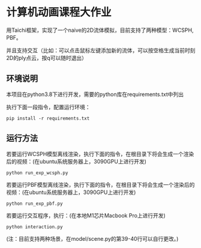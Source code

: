 # 计算机动画课程大作业
用Taichi框架，实现了一个naive的2D流体模拟，目前支持了两种模型：WCSPH, PBF。

并且支持交互（比如：可以点击鼠标左键添加新的流体，可以按空格生成当前时刻2D的ply点云，按q可以随时退出）

## 环境说明
本项目在python3.8下进行开发，需要的python库在requirements.txt中列出

执行下面一段指令，配置运行环境：
```
pip install -r requirements.txt
```

## 运行方法
若要运行WCSPH模型离线渲染，执行下面的指令，在根目录下将会生成一个渲染后的视频：(在ubuntu系统服务器上，3090GPU上进行开发)
```
python run_exp_wcsph.py
```

若要运行PBF模型离线渲染，执行下面的指令，在根目录下将会生成一个渲染后的视频：(在ubuntu系统服务器上，3090GPU上进行开发)
```
python run_exp_pbf.py
```

若要运行交互程序，执行：(在本地M1芯片Macbook Pro上进行开发)
```
python interaction.py
```

(注：目前支持两种场景，在model/scene.py的第39-40行可以自行更改。)